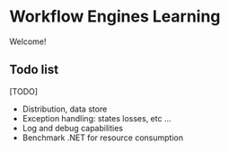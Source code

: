 # Workflow Engines Learning

Welcome!

## Todo list
[TODO]
+ Distribution, data store
+ Exception handling: states losses, etc ...
+ Log and debug capabilities
+ Benchmark .NET for resource consumption